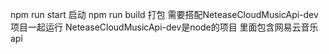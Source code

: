 npm run start 启动
npm run build 打包
需要搭配NeteaseCloudMusicApi-dev项目一起运行 NeteaseCloudMusicApi-dev是node的项目 里面包含网易云音乐api
